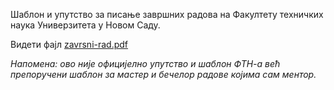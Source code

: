 Шаблон и упутство за писање завршних радова на Факултету техничких наука Универзитета у Новом Саду.

Видети фајл [zavrsni-rad.pdf](zavrsni-rad.pdf)

*Напомена: ово није официјелно упутство и шаблон ФТН-а већ препоручени шаблон за
мастер и бечелор радове којима сам ментор.*
